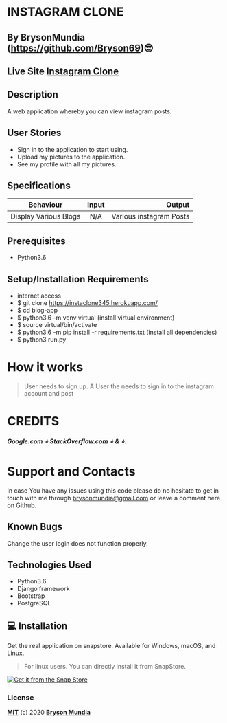 # INSTAGRAM CLONE

## By BrysonMundia (https://github.com/Bryson69)😎 

## Live Site [Instagram Clone](https://instaclone345.herokuapp.com/) 



## Description

A web application whereby you can view instagram posts.

## User Stories

* Sign in to the application to start using.
* Upload my pictures to the application.
* See my profile with all my pictures.


## Specifications

| Behaviour | Input | Output |
| --------------- | :----------:| --------: |
|Display Various Blogs  | N/A | Various instagram Posts  |


## Prerequisites
* Python3.6
## Setup/Installation Requirements
* internet access
* $ git clone https://instaclone345.herokuapp.com/
* $ cd blog-app
* $ python3.6 -m venv virtual (install virtual environment)
* $ source virtual/bin/activate
* $ python3.6 -m pip install -r requirements.txt (install all dependencies)
* $ python3 run.py

# How it works
> User needs to sign up.
> A User the needs to sign in to the instagram account and post

# CREDITS
##### Google.com ⭐️ StackOverflow.com ⭐️ & :star:.

# Support and Contacts
In case You have any issues using this code please do no hesitate to get in touch with me through brysonmundia@gmail.com or leave a comment here on Github.

## Known Bugs
Change the user login does not function properly.

## Technologies Used
- Python3.6
- Django framework
- Bootstrap
- PostgreSQL

## :computer: Installation
Get the real application on snapstore.
Available for Windows, macOS, and Linux.

> For linux users. You can directly install it from SnapStore.

[![Get it from the Snap Store](https://snapcraft.io/static/images/badges/en/snap-store-black.svg)](https://github.com/Bryson69/Instagram-Clone)

### License
**[MIT](./LICENSE)** (c) 2020 **[Bryson Mundia]()**
